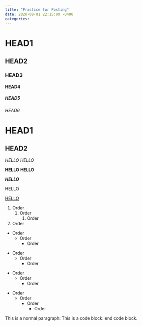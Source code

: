 ```yaml
---
title: "Practice for Posting"
date: 2020-08-01 22:15:00 -0400
categories:
---
```


# HEAD1
## HEAD2
### HEAD3
#### HEAD4
##### HEAD5
###### HEAD6

HEAD1
=====
HEAD2
-------

*HELLO* _HELLO_

**HELLO** __HELLO__

**_HELLO_**

~~HELLO~~

<u>HELLO</u>

1. Order
    1. Order
        1. Order
1. Order

- Order
    - Order
        - Order
* Order
    * Order
        * Order
+ Order
    + Order
        + Order
* Order
    - Order
        + Order
            + Order

This is a normal paragraph:
    This is a code block.
end code block.
